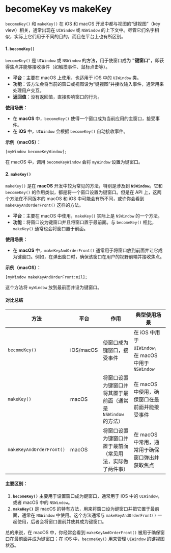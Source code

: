 # becomeKey vs makeKey

`becomeKey()` 和 `makeKey()` 在 iOS 和 macOS 开发中都与视图的“键视图”（key view）相关，通常出现在 `UIWindow` 或 `NSWindow` 的上下文中。尽管它们名字相似，实际上它们用于不同的目的，而且在平台上也有所区别。

#### 1. `becomeKey()`

`becomeKey()` 是 `UIWindow` 或 `NSWindow` 的方法，用于使窗口成为 **"键窗口"**，即获得焦点并能够接收事件（如触摸事件、鼠标点击等）。

* **平台**：主要在 macOS 上使用，也适用于 iOS 中的 `UIWindow` 类。
* **功能**：该方法会将当前的窗口或视图设为“键视图”并接收输入事件，通常用来处理用户交互。
* **返回值**：没有返回值，直接影响窗口的行为。

**使用场景：**

* 在 **macOS** 中，`becomeKey()` 使得一个窗口成为当前应用的主窗口，接受事件。
* 在 **iOS** 中，`UIWindow` 会根据 `becomeKey()` 自动接收事件。

**示例（macOS）：**

```objc
[myWindow becomeKeyWindow];
```

在 macOS 中，调用 `becomeKeyWindow` 会将 `myWindow` 设置为键窗口。

#### 2. `makeKey()`

`makeKey()` 是在 **macOS** 开发中较为常见的方法，特别是涉及到 **`NSWindow`**。它和 `becomeKey()` 的作用类似，都是将一个窗口设置为键窗口。但是在 API 上，这两个方法在不同版本的 macOS 和 iOS 中可能会有所不同，或许你会看到 `makeKeyAndOrderFront()` 这样的方法。

* **平台**：主要在 macOS 中使用，`makeKey()` 实际上是 `NSWindow` 的一个方法。
* **功能**：将窗口设为键窗口并且将窗口置于最前面。与 `becomeKey()` 相比，`makeKey()` 通常也会将窗口置于前面。

**使用场景：**

* 在 **macOS** 中，`makeKeyAndOrderFront()` 通常用于将窗口放到前面并让它成为键窗口。例如，在弹出窗口时，确保该窗口在用户的视野前端并接收焦点。

**示例（macOS）：**

```objc
[myWindow makeKeyAndOrderFront:nil];
```

这个方法将 `myWindow` 放到最前面并设为键窗口。

#### 对比总结

| 方法                       | 平台        | 作用                                    | 典型使用场景                                      |
| ------------------------ | --------- | ------------------------------------- | ------------------------------------------- |
| `becomeKey()`            | iOS/macOS | 使窗口成为键窗口，接受事件                         | 在 iOS 中用于 `UIWindow`，在 macOS 中用于 `NSWindow` |
| `makeKey()`              | macOS     | 将窗口设置为键窗口并将其置于最前面（通常是 `NSWindow` 的方法） | 在 macOS 中使用，确保窗口在最前面并能接受事件                  |
| `makeKeyAndOrderFront()` | macOS     | 将窗口设置为键窗口并置于最前面（常见用法，实际做了两件事）         | 在 macOS 中常用，通常用于确保窗口弹出并获取焦点                 |

#### 主要区别：

1. **`becomeKey()`** 主要用于设置窗口成为键窗口，通常用于 iOS 中的 `UIWindow`，或者 macOS 中的 `NSWindow`。
2. **`makeKey()`** 是 macOS 的特有方法，用来将窗口设为键窗口并把它置于最前面，通常在 `NSWindow` 中使用。这个方法通常与 `makeKeyAndOrderFront()` 一起使用，后者会将窗口置前并使其成为键窗口。

总的来说，在 macOS 中，你经常会看到 `makeKeyAndOrderFront()` 被用于确保窗口在最前面并成为键窗口；在 iOS 中，`becomeKey()` 用来管理 `UIWindow` 的键视图状态。

